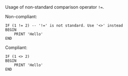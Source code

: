 Usage of non-standard comparison operator `!=`.

Non-compliant:

```tsql
IF (1 != 2) -- '!=' is not standard. Use '<>' instead
BEGIN
    PRINT 'Hello'
END
```

Compliant:

```tsql
IF (1 <> 2)
BEGIN
    PRINT 'Hello'
END
```
